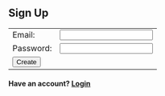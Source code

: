 ## Sign Up

<form action="" method="post" id="form">
    <table>
        <tr>
            <td>Email:</td>
            <td><input type="email" name="email" required></td>
        </tr>
        <tr>
            <td>Password:</td>
            <td><input type="text" name="password" required></td>
        </tr>
        <tr>
            <td><input type="submit" value="Create"></td>
        </tr>
    </table>
</form>
<h4>Have an account? <a href="/login">Login</a></h4>
